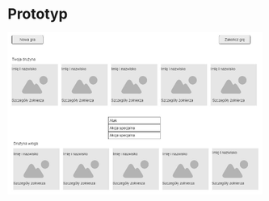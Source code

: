 # Prototyp
![prototyp](https://github.com/Slawek84PL/WarGame/blob/main/blog/jpg/WarGame%20Prototyp.jpg)
